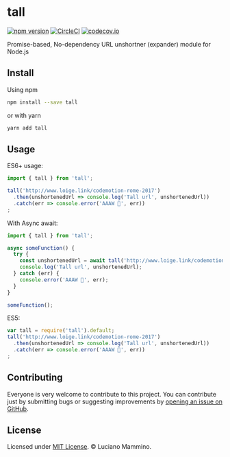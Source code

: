 # tall

[![npm version](https://badge.fury.io/js/tall.svg)](http://badge.fury.io/js/tall)
[![CircleCI](https://circleci.com/gh/lmammino/tall.svg?style=shield)](https://circleci.com/gh/lmammino/tall)
[![codecov.io](https://codecov.io/gh/lmammino/tall/coverage.svg?branch=master)](https://codecov.io/gh/lmammino/tall)

Promise-based, No-dependency URL unshortner (expander) module for Node.js


## Install

Using npm

```bash
npm install --save tall
```

or with yarn

```bash
yarn add tall
```


## Usage

ES6+ usage:

```javascript
import { tall } from 'tall';

tall('http://www.loige.link/codemotion-rome-2017')
  .then(unshortenedUrl => console.log('Tall url', unshortenedUrl))
  .catch(err => console.error('AAAW 👻', err))
;
```

With Async await:

```javascript
import { tall } from 'tall';

async someFunction() {
  try {
    const unshortenedUrl = await tall('http://www.loige.link/codemotion-rome-2017');
    console.log('Tall url', unshortenedUrl);
  } catch (err) {
    console.error('AAAW 👻', err);
  }
}

someFunction();
```

ES5:

```javascript
var tall = require('tall').default;
tall('http://www.loige.link/codemotion-rome-2017')
  .then(unshortenedUrl => console.log('Tall url', unshortenedUrl))
  .catch(err => console.error('AAAW 👻', err))
;
```


## Contributing

Everyone is very welcome to contribute to this project.
You can contribute just by submitting bugs or suggesting improvements by
[opening an issue on GitHub](https://github.com/lmammino/tall/issues).


## License

Licensed under [MIT License](LICENSE). © Luciano Mammino.
